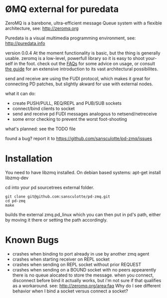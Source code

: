 ØMQ external for puredata
=========================

ZeroMQ is a barebone, ultra-efficient message Queue system with a flexible
architecture, see:
http://zeromq.org

Puredata is a visual multimedia programming environment, see:
http://puredata.info


version 0.0.4
At the moment functionality is basic, but the thing is generally usable.
zeromq is a low-level, powerfull library so it is easy to shoot your-
self in the foot. check out the [FAQs](http://zeromq.org/area:faq) for
some advice on usage, or consult [the guide](http://zguide.zeromq.org/page:all)
for an extensive introduction to its vast architectural possibilites.

send and receive are using the FUDI protocol, which makes it great for
connecting PD patches, but slightly akward for use with external nodes.


what it can do:
* create PUSH/PULL, REQ/REPL and PUB/SUB sockets
* connect/bind clients to socket
* send and receive pd FUDI messages analogous to netsend/netreceive
* some error checking to prevent the worst foot-shooting

what's planned:
see the TODO file

found a bug?
report it to https://github.com/sansculotte/pd-zmq/issues



Installation
============

You need to have libzmq installed. On debian based systems:
apt-get install libzmq-dev

cd into your pd sourcetrees external folder.

    git clone git@github.com:sansculotte/pd-zmq.git
    cd pd-zmq
    make

builds the external zmq.pd_linux which you can then put in pd's path,
either by moving it there or setting the path accordingly.



Known Bugs
==========

* crashes when binding to port already in use by another zmq agent
* crashes when starting receiver on REPL socket
* crashes when sending on REPL socket without prior REQUEST
* crashes when sending on a BOUND socket with no peers
    appearently there is no queue alocated to store the message.
    when you connect, disconnect before bind it actually works, but
    i'm not sure if that qualifies as a workaround.
    see: http://zeromq.org/area:faq
    Why do I see different behavior when I bind a socket versus connect a socket?
